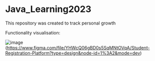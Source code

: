 # Java_Learning2023
This repository was created to track personal growth

Functionality visualisation:

![image](https://github.com/DmytroBaryshniuk/Java_Learning2023/assets/59570580/b1148250-8c6b-41d6-a116-4ea55daf150a)
(https://www.figma.com/file/YHWcQ06gBD0s5SqMNtOVqA/Student-Registration-Platform?type=design&node-id=1%3A2&mode=dev)


